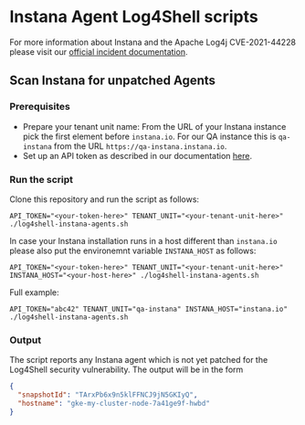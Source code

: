 # Instana Agent Log4Shell scripts

For more information about Instana and the Apache Log4j CVE-2021-44228 please visit our [official incident documentation](https://status.instana.io/incidents/4zgcd2gzf4jw).

## Scan Instana for unpatched Agents

### Prerequisites

* Prepare your tenant unit name: From the URL of your Instana instance pick the first element before `instana.io`. For our QA instance this is `qa-instana` from the URL `https://qa-instana.instana.io`.
* Set up an API token as described in our documentation [here](https://www.instana.com/docs/api/web).

### Run the script

Clone this repository and run the script as follows:

```shell
API_TOKEN="<your-token-here>" TENANT_UNIT="<your-tenant-unit-here>" ./log4shell-instana-agents.sh
```

In case your Instana installation runs in a host different than `instana.io` please also put the environemnt variable `INSTANA_HOST` as follows:

```shell
API_TOKEN="<your-token-here>" TENANT_UNIT="<your-tenant-unit-here>" INSTANA_HOST="<your-host-here>" ./log4shell-instana-agents.sh
```

Full example:

```shell
API_TOKEN="abc42" TENANT_UNIT="qa-instana" INSTANA_HOST="instana.io" ./log4shell-instana-agents.sh
```

### Output

The script reports any Instana agent which is not yet patched for the Log4Shell security vulnerability. The output will be in the form

```json
{
  "snapshotId": "TArxPb6x9n5klFFNCJ9jN5GKIyQ",
  "hostname": "gke-my-cluster-node-7a41ge9f-hwbd"
}
```
